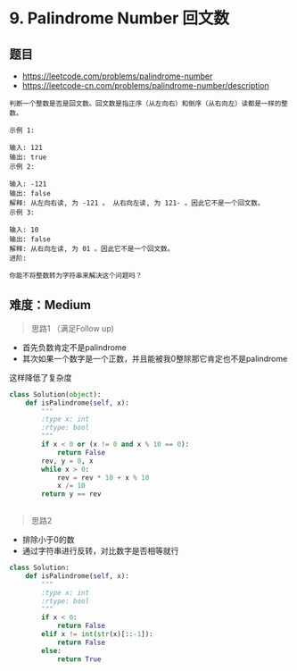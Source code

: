 # 9. Palindrome Number 回文数

## 题目

* https://leetcode.com/problems/palindrome-number
* https://leetcode-cn.com/problems/palindrome-number/description

```
判断一个整数是否是回文数。回文数是指正序（从左向右）和倒序（从右向左）读都是一样的整数。

示例 1:

输入: 121
输出: true
示例 2:

输入: -121
输出: false
解释: 从左向右读, 为 -121 。 从右向左读, 为 121- 。因此它不是一个回文数。
示例 3:

输入: 10
输出: false
解释: 从右向左读, 为 01 。因此它不是一个回文数。
进阶:

你能不将整数转为字符串来解决这个问题吗？
```

## 难度：Medium

> 思路1 （满足Follow up)

- 首先负数肯定不是palindrome
- 其次如果一个数字是一个正数，并且能被我0整除那它肯定也不是palindrome

这样降低了复杂度

```python
class Solution(object):
    def isPalindrome(self, x):
        """
        :type x: int
        :rtype: bool
        """
        if x < 0 or (x != 0 and x % 10 == 0):
            return False
        rev, y = 0, x
        while x > 0:
            rev = rev * 10 + x % 10
            x /= 10
        return y == rev
        
```

> 思路2

* 排除小于0的数
* 通过字符串进行反转，对比数字是否相等就行

```python
class Solution:
    def isPalindrome(self, x):
        """
        :type x: int
        :rtype: bool
        """
        if x < 0:
            return False
        elif x != int(str(x)[::-1]):
            return False
        else:
            return True
```
